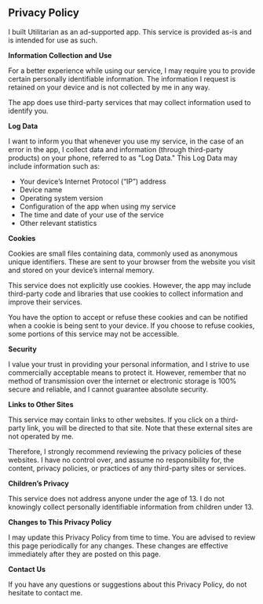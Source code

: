 <html>
<body>
<h2>Privacy Policy</h2>
<p>I built Utilitarian as an ad-supported app. This service is provided as-is and is intended for use as such.</p>

<strong>Information Collection and Use</strong>
<p>For a better experience while using our service, I may require you to provide certain personally identifiable information. The information I request is retained on your device and is not collected by me in any way.</p>
<p>The app does use third-party services that may collect information used to identify you.</p>

<strong>Log Data</strong>
<p>I want to inform you that whenever you use my service, in the case of an error in the app, I collect data and information (through third-party products) on your phone, referred to as "Log Data." This Log Data may include information such as:</p>
<ul>
<li>Your device’s Internet Protocol (“IP”) address</li>
<li>Device name</li>
<li>Operating system version</li>
<li>Configuration of the app when using my service</li>
<li>The time and date of your use of the service</li>
<li>Other relevant statistics</li>
</ul>

<strong>Cookies</strong>
<p>Cookies are small files containing data, commonly used as anonymous unique identifiers. These are sent to your browser from the website you visit and stored on your device’s internal memory.</p>
<p>This service does not explicitly use cookies. However, the app may include third-party code and libraries that use cookies to collect information and improve their services.</p>
<p>You have the option to accept or refuse these cookies and can be notified when a cookie is being sent to your device. If you choose to refuse cookies, some portions of this service may not be accessible.</p>

<strong>Security</strong>
<p>I value your trust in providing your personal information, and I strive to use commercially acceptable means to protect it. However, remember that no method of transmission over the internet or electronic storage is 100% secure and reliable, and I cannot guarantee absolute security.</p>

<strong>Links to Other Sites</strong>
<p>This service may contain links to other websites. If you click on a third-party link, you will be directed to that site. Note that these external sites are not operated by me.</p>
<p>Therefore, I strongly recommend reviewing the privacy policies of these websites. I have no control over, and assume no responsibility for, the content, privacy policies, or practices of any third-party sites or services.</p>

<strong>Children’s Privacy</strong>
<p>This service does not address anyone under the age of 13. I do not knowingly collect personally identifiable information from children under 13.</p>

<strong>Changes to This Privacy Policy</strong>
<p>I may update this Privacy Policy from time to time. You are advised to review this page periodically for any changes. These changes are effective immediately after they are posted on this page.</p>

<strong>Contact Us</strong>
<p>If you have any questions or suggestions about this Privacy Policy, do not hesitate to contact me.</p>
</body>
</html>

